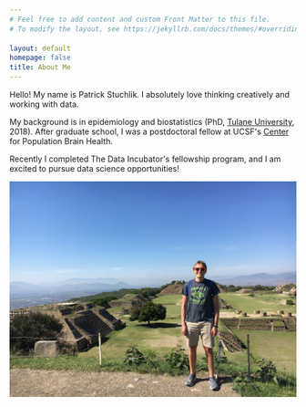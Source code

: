 ```yaml
---
# Feel free to add content and custom Front Matter to this file.
# To modify the layout, see https://jekyllrb.com/docs/themes/#overriding-theme-defaults

layout: default
homepage: false
title: About Me
---
```


Hello! My name is Patrick Stuchlik. I absolutely love thinking creatively and working with data. 

My background is in epidemiology and biostatistics (PhD, [Tulane University,](https://sph.tulane.edu/epid/home) 2018). After graduate school, I was a postdoctoral fellow at UCSF's [Center](https://popbrain.ucsf.edu/) for Population Brain Health.

Recently I completed The Data Incubator's fellowship program, and I am excited to pursue data science opportunities!

![Me](/assets/about/IMG_1495.jpg)
